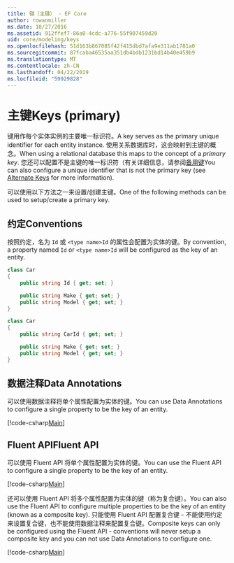 ```yaml
---
title: 键（主键） - EF Core
author: rowanmiller
ms.date: 10/27/2016
ms.assetid: 912ffef7-86a0-4cdc-a776-55f907459d20
uid: core/modeling/keys
ms.openlocfilehash: 51d163b867085f42f415dbd7afa9e311ab1781a0
ms.sourcegitcommit: 87fcaba46535aa351db4bdb1231bd14b40e459b9
ms.translationtype: MT
ms.contentlocale: zh-CN
ms.lasthandoff: 04/22/2019
ms.locfileid: "59929828"
---
```

# <a name="keys-primary"></a><span data-ttu-id="2dc3f-102">主键</span><span class="sxs-lookup"><span data-stu-id="2dc3f-102">Keys (primary)</span></span>

<span data-ttu-id="2dc3f-103">键用作每个实体实例的主要唯一标识符。</span><span class="sxs-lookup"><span data-stu-id="2dc3f-103">A key serves as the primary unique identifier for each entity instance.</span></span> <span data-ttu-id="2dc3f-104">使用关系数据库时，这会映射到主键的概念。</span><span class="sxs-lookup"><span data-stu-id="2dc3f-104">When using a relational database this maps to the concept of a *primary key*.</span></span> <span data-ttu-id="2dc3f-105">您还可以配置不是主键的唯一标识符（有关详细信息，请参阅[备用键](alternate-keys.md)</span><span class="sxs-lookup"><span data-stu-id="2dc3f-105">You can also configure a unique identifier that is not the primary key (see [Alternate Keys](alternate-keys.md) for more information).</span></span> 

<span data-ttu-id="2dc3f-106">可以使用以下方法之一来设置/创建主键。</span><span class="sxs-lookup"><span data-stu-id="2dc3f-106">One of the following methods can be used to setup/create a primary key.</span></span>

## <a name="conventions"></a><span data-ttu-id="2dc3f-107">约定</span><span class="sxs-lookup"><span data-stu-id="2dc3f-107">Conventions</span></span>

<span data-ttu-id="2dc3f-108">按照约定，名为 `Id` 或 `<type name>Id` 的属性会配置为实体的键。</span><span class="sxs-lookup"><span data-stu-id="2dc3f-108">By convention, a property named `Id` or `<type name>Id` will be configured as the key of an entity.</span></span>

<!-- [!code-csharp[Main](samples/core/Modeling/Conventions/Samples/KeyId.cs?highlight=3)] -->
``` csharp
class Car
{
    public string Id { get; set; }

    public string Make { get; set; }
    public string Model { get; set; }
}
```

<!-- [!code-csharp[Main](samples/core/Modeling/Conventions/Samples/KeyTypeNameId.cs?highlight=3)] -->
``` csharp
class Car
{
    public string CarId { get; set; }

    public string Make { get; set; }
    public string Model { get; set; }
}
```

## <a name="data-annotations"></a><span data-ttu-id="2dc3f-109">数据注释</span><span class="sxs-lookup"><span data-stu-id="2dc3f-109">Data Annotations</span></span>

<span data-ttu-id="2dc3f-110">可以使用数据注释将单个属性配置为实体的键。</span><span class="sxs-lookup"><span data-stu-id="2dc3f-110">You can use Data Annotations to configure a single property to be the key of an entity.</span></span>

[!code-csharp[Main](../../../samples/core/Modeling/DataAnnotations/Samples/KeySingle.cs?highlight=13)]

## <a name="fluent-api"></a><span data-ttu-id="2dc3f-111">Fluent API</span><span class="sxs-lookup"><span data-stu-id="2dc3f-111">Fluent API</span></span>

<span data-ttu-id="2dc3f-112">可以使用 Fluent API 将单个属性配置为实体的键。</span><span class="sxs-lookup"><span data-stu-id="2dc3f-112">You can use the Fluent API to configure a single property to be the key of an entity.</span></span>

[!code-csharp[Main](../../../samples/core/Modeling/FluentAPI/Samples/KeySingle.cs?highlight=11,12)]

<span data-ttu-id="2dc3f-113">还可以使用 Fluent API 将多个属性配置为实体的键（称为复合键）。</span><span class="sxs-lookup"><span data-stu-id="2dc3f-113">You can also use the Fluent API to configure multiple properties to be the key of an entity (known as a composite key).</span></span> <span data-ttu-id="2dc3f-114">只能使用 Fluent API 配置复合键 - 不能使用约定来设置复合键，也不能使用数据注释来配置复合键。</span><span class="sxs-lookup"><span data-stu-id="2dc3f-114">Composite keys can only be configured using the Fluent API - conventions will never setup a composite key and you can not use Data Annotations to configure one.</span></span>

[!code-csharp[Main](../../../samples/core/Modeling/FluentAPI/Samples/KeyComposite.cs?highlight=11,12)]
